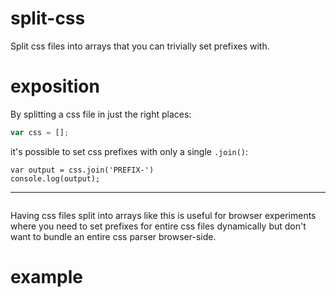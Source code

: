 # split-css

Split css files into arrays that you can trivially set prefixes with.

# exposition

By splitting a css file in just the right places:

``` js
var css = [];
```

it's possible to set css prefixes with only a single `.join()`:

```
var output = css.join('PREFIX-')
console.log(output);
```

***

```

```

Having css files split into arrays like this is useful for browser experiments
where you need to set prefixes for entire css files dynamically but don't want
to bundle an entire css parser browser-side.

# example


